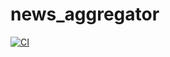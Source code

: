 # news_aggregator
[![CI](https://github.com/IlnitskijMaksim/news_aggregator/actions/workflows/ci.yml/badge.svg)](https://github.com/IlnitskijMaksim/news_aggregator/actions/workflows/ci.yml)
